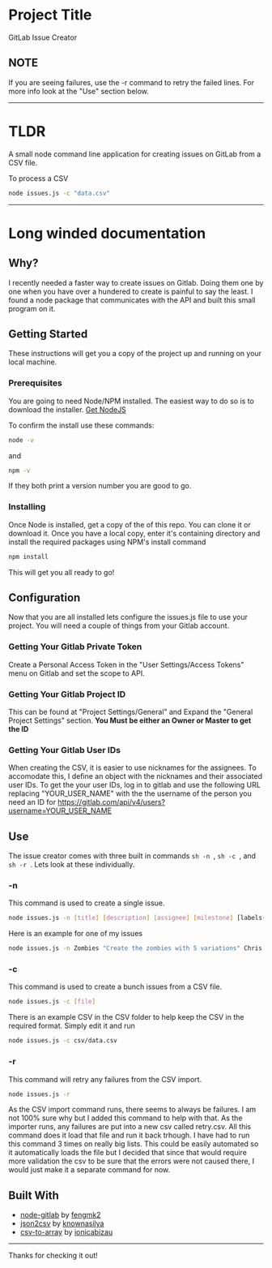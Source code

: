 # Project Title

GitLab Issue Creator

## NOTE
If you are seeing failures, use the -r command to retry the failed lines. For more info look at the "Use" section below.

---

# TLDR
A small node command line application for creating issues on GitLab from a CSV file.

To process a CSV
```sh
node issues.js -c "data.csv"
```

---

# Long winded documentation

## Why?

I recently needed a faster way to create issues on Gitlab. Doing them one by one when you have over a hundered to create is painful to say the least. I found a node package that communicates with the API and built this small program on it. 

## Getting Started

These instructions will get you a copy of the project up and running on your local machine.

### Prerequisites

You are going to need Node/NPM installed. The easiest way to do so is to download the installer.
[Get NodeJS](https://nodejs.org/en/)

To confirm the install use these commands:

```sh
node -v
```
and
```sh
npm -v
```
If they both print a version number you are good to go.

### Installing

Once Node is installed, get a copy of the of this repo. You can clone it or download it. Once you have a local copy, enter it's containing directory and install the required packages using NPM's install command

```sh
npm install
```
This will get you all ready to go!

## Configuration

Now that you are all installed lets configure the issues.js file to use your project. You will need a couple of things from your Gitlab account.

### Getting Your Gitlab Private Token

Create a Personal Access Token in the "User Settings/Access Tokens" menu on Gitlab and set the scope to API.

### Getting Your Gitlab Project ID

This can be found at "Project Settings/General" and Expand the "General Project Settings" section.
**You Must be either an Owner or Master to get the ID**

### Getting Your Gitlab User IDs

When creating the CSV, it is easier to use nicknames for the assignees. To accomodate this, I define an object with the nicknames and their associated user IDs. 
To get the your user IDs, log in to gitlab and use the following URL replacing "YOUR_USER_NAME" with the the username of the person you need an ID for
https://gitlab.com/api/v4/users?username=YOUR_USER_NAME

## Use

The issue creator comes with three built in commands ```sh -n ```, ```sh -c ```, and ```sh -r ```. Lets look at these individually.

### -n

This command is used to create a single issue. 
```sh
node issues.js -n [title] [description] [assignee] [milestone] [labels(comma separated)]
```
Here is an example for one of my issues
```sh
node issues.js -n Zombies "Create the zombies with 5 variations" Chris Alpha Graphics,Assets
```

### -c

This command is used to create a bunch issues from a CSV file. 
```sh
node issues.js -c [file]
```
There is an example CSV in the CSV folder to help keep the CSV in the required format. Simply edit it and run
```sh
node issues.js -c csv/data.csv
```

### -r

This command will retry any failures from the CSV import.
```sh
node issues.js -r
```

As the CSV import command runs, there seems to always be failures. I am not 100% sure why but I added this command to help with that. As the importer runs, any failures are put into a new csv called retry.csv. All this command does it load that file and run it back trhough. I have had to run this command 3 times on really big lists. This could be easily automated so it automatically loads the file but I decided that since that would require more validation the csv to be sure that the errors were not caused there, I would just make it a separate command for now.

## Built With

* [node-gitlab](https://www.npmjs.com/package/node-gitlab) by [fengmk2](https://www.npmjs.com/~fengmk2)
* [json2csv](https://www.npmjs.com/package/json2csv) by [knownasilya](https://www.npmjs.com/~knownasilya)
* [csv-to-array](https://www.npmjs.com/package/csv-to-array) by [ionicabizau](https://www.npmjs.com/~ionicabizau)


---
Thanks for checking it out!
